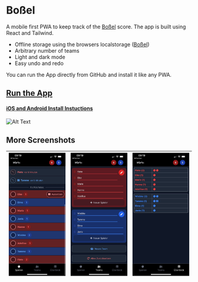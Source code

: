 # Boßel

A mobile first PWA to keep track of the [Boßel](https://de.wikipedia.org/wiki/Bo%C3%9Feln) score. 
The app is built using React and Tailwind.

- Offline storage using the browsers localstorage ([Boßel](https://developer.mozilla.org/de/docs/Web/API/Window/localStorage))
- Arbitrary number of teams
- Light and dark mode
- Easy undo and redo

You can run the App directly from GitHub and install it like any PWA.

## [Run the App](https://torbenfricke.github.io/bossel/)


#### [iOS and Android Install Instuctions](https://mobilesyrup.com/2020/05/24/how-install-progressive-web-app-pwa-android-ios-pc-mac/)

![Alt Text](img/banner.gif)

## More Screenshots 

| ![Alt Text](img/bossel-1.jpeg) | ![Alt Text](img/bossel-2.jpeg) | ![Alt Text](img/bossel-3.jpeg)
|-|-|-
